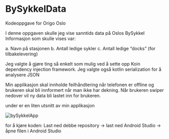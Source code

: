 # BySykkelData

Kodeoppgave for Origo Oslo

I denne oppgaven skulle jeg vise sanntids data på Oslos BySykkel
Informasjon som skulle vises var:

a. Navn på stasjonen
b. Antall ledige sykler
c. Antall ledige “docks” (for tilbakelevering) 

Jeg valgte å gjøre ting så enkelt som mulig ved å sette opp Koin dependency injection framework.
Jeg valgte også kotlin serialization for å analysere JSON

Min applikasjon skal innholde feilhåndtering når telefonen er offline
og brukeren skal bli innformert når man ikke har dekning.
Når brukeren swiper nedover vil ny data bli lastet inn for brukeren.

under er en liten utsnitt av min applikasjon 


![bySykkelApp](https://user-images.githubusercontent.com/71320559/138570927-b2a9adec-bb38-4bfe-b320-95028f2ad089.jpg)

for å kjøre koden:
Last ned debbe repository -> last ned Android Studio -> åpne filen i Android Studio
